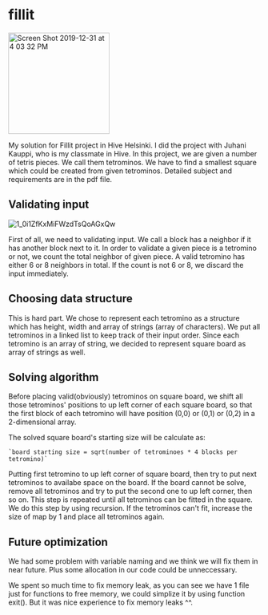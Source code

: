 # fillit

<img width="202" alt="Screen Shot 2019-12-31 at 4 03 32 PM" src="https://user-images.githubusercontent.com/44005264/71623804-b279fc00-2be7-11ea-968f-360331335898.png">

My solution for Fillit project in Hive Helsinki. I did the project with Juhani Kauppi, who is my classmate in Hive.
In this project, we are given a number of tetris pieces. We call them tetrominos. We have to find a smallest square which could be created from given tetrominos. Detailed subject and requirements are in the pdf file.

## Validating input

![1_0i1ZfKxMiFWzdTsQoAGxQw](https://user-images.githubusercontent.com/44005264/71624093-81023000-2be9-11ea-825b-b07cab4ca622.png)

First of all, we need to validating input. We call a block has a neighbor if it has another block next to it. In order to validate a given piece is a tetromino or not, we count the total neighbor of given piece. A valid tetromino has either 6 or 8 neighbors in total. If the count is not 6 or 8, we discard the input immediately.

## Choosing data structure

This is hard part. We chose to represent each tetromino as a structure which has height, width and array of strings (array of characters). We put all tetrominos in a linked list to keep track of their input order.
Since each tetromino is an array of string, we decided to represent square board as array of strings as well.

## Solving algorithm

Before placing valid(obviously) tetrominos on square board, we shift all those tetrominos' positions to up left corner of each square board, so that the first block of each tetromino will have position (0,0) or (0,1) or (0,2) in a 2-dimensional array.

The solved square board's starting size will be calculate as:

    `board starting size = sqrt(number of tetrominoes * 4 blocks per tetromino)`

Putting first tetromino to up left corner of square board, then try to put next tetrominos to availabe space on the board. If the board cannot be solve, remove all tetrominos and try to put the second one to up left corner, then so on. This step is repeated until all tetrominos can be fitted in the square. We do this step by using recursion. If the tetrominos can't fit, increase the size of map by 1 and place all tetrominos again.

## Future optimization

We had some problem with variable naming and we think we will fix them in near future. Plus some allocation in our code could be unneccessary.

We spent so much time to fix memory leak, as you can see we have 1 file just for functions to free memory, we could simplize it by using function exit(). But it was nice experience to fix memory leaks ^^.
